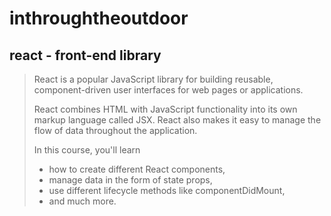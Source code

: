 # inthroughtheoutdoor

## react - front-end library

> React is a popular JavaScript library for building reusable, component-driven user interfaces for web pages or applications.
>
> React combines HTML with JavaScript functionality into its own markup language called JSX. 
> React also makes it easy to manage the flow of data throughout the application.
>
> In this course, you'll learn 
> - how to create different React components, 
> - manage data in the form of state props, 
> - use different lifecycle methods like componentDidMount, 
>  - and much more.
